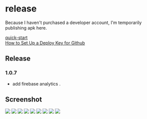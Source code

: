 # release
Because I haven't purchased a developer account, I'm temporarily publishing apk here.

[quick-start](https://easy-hugo.github.io/posts/quick-start/)  
[How to Set Up a Deploy Key for Github](https://easy-hugo.github.io/posts/how-to-set-up-a-deploy-key-for-github/)  



## Release 
### 1.0.7
- add firebase analytics .

## Screenshot
![](https://easy-hugo.github.io/images/quick-start/1.PNG)
![](https://easy-hugo.github.io/images/quick-start/2.PNG)
![](https://easy-hugo.github.io/images/quick-start/3.PNG)
![](https://easy-hugo.github.io/images/quick-start/4.PNG)
![](https://easy-hugo.github.io/images/quick-start/5.PNG)
![](https://easy-hugo.github.io/images/quick-start/6.PNG)
![](https://easy-hugo.github.io/images/quick-start/7.PNG)
![](https://easy-hugo.github.io/images/quick-start/8.PNG)
![](https://easy-hugo.github.io/images/quick-start/9.PNG)
